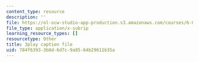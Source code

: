 ```yaml
---
content_type: resource
description: ''
file: https://ol-ocw-studio-app-production.s3.amazonaws.com/courses/6-01sc-introduction-to-electrical-engineering-and-computer-science-i-spring-2011/784f63933b8d6d7c9a8564b29611b35a_xMWcIb6XGVA.srt
file_type: application/x-subrip
learning_resource_types: []
resourcetype: Other
title: 3play caption file
uid: 784f6393-3b8d-6d7c-9a85-64b29611b35a
---
```

